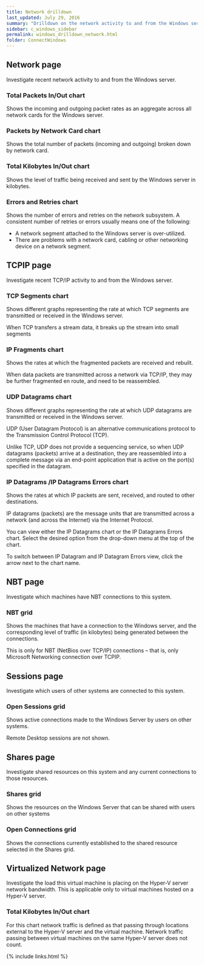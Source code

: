 ```yaml
---
title: Network drilldown
last_updated: July 29, 2016
summary: "Drilldown on the network activity to and from the Windows server."
sidebar: c_windows_sidebar
permalink: windows_drilldown_network.html
folder: ConnectWindows
---
```


## Network page
Investigate recent network activity to and from the Windows server.

### Total Packets In/Out chart
Shows the incoming and outgoing packet rates as an aggregate across all network cards for the Windows server.

### Packets by Network Card chart
Shows the total number of packets (incoming and outgoing) broken down by network card.

### Total Kilobytes In/Out chart
Shows the level of traffic being received and sent by the Windows server in kilobytes.

### Errors and Retries chart
Shows the number of errors and retries on the network subsystem. A consistent number of retries or errors usually means one of the following:

* A network segment attached to the Windows server is over-utilized.
* There are problems with a network card, cabling or other networking device on a network segment.

## TCPIP page
Investigate recent TCP/IP activity to and from the Windows server.

### TCP Segments chart
Shows different graphs representing the rate at which TCP segments are transmitted or received in the Windows server.

When TCP transfers a stream data, it breaks up the stream into small segments

### IP Fragments chart
Shows the rates at which the fragmented packets are received and rebuilt.

When data packets are transmitted across a network via TCP/IP, they may be further fragmented en route, and need to be reassembled.

### UDP Datagrams chart
Shows different graphs representing the rate at which UDP datagrams are transmitted or received in the Windows server.

UDP (User Datagram Protocol) is an alternative communications protocol to the Transmission Control Protocol (TCP).

Unlike TCP, UDP does not provide a sequencing service, so when UDP datagrams (packets) arrive at a destination, they are reassembled into a complete message via an end-point application that is active on the port(s) specified in the datagram.

### IP Datagrams /IP Datagrams Errors chart
Shows the rates at which IP packets are sent, received, and routed to other destinations.

IP datagrams (packets) are the message units that are transmitted across a network (and across the Internet) via the Internet Protocol.

You can view either the IP Datagrams chart or the IP Datagrams Errors chart. Select the desired option from the drop-down menu at the top of the chart.

To switch between IP Datagram and IP Datagram Errors view, click the arrow next to the chart name.



## NBT page
Investigate which machines have NBT connections to this system.

### NBT grid
Shows the machines that have a connection to the Windows server, and the corresponding level of traffic (in kilobytes) being generated between the connections.

This is only for NBT (NetBios over TCP/IP) connections – that is, only Microsoft Networking connection over TCPIP.


## Sessions page
Investigate which users of other systems are connected to this system.

### Open Sessions grid
Shows active connections made to the Windows Server by users on other systems.

Remote Desktop sessions are not shown.


## Shares page
Investigate shared resources on this system and any current connections to those resources.

### Shares grid
Shows the resources on the Windows Server that can be shared with users on other systems

### Open Connections grid
Shows the connections currently established to the shared resource selected in the Shares grid.



## Virtualized Network page
Investigate the load this virtual machine is placing on the Hyper-V server network bandwidth. This is applicable only to virtual machines hosted on a Hyper-V server.

### Total Kilobytes In/Out chart
For this chart network traffic is defined as that passing through locations external to the Hyper-V server and the virtual machine. Network traffic passing between virtual machines on the same Hyper-V server does not count.




{% include links.html %}

